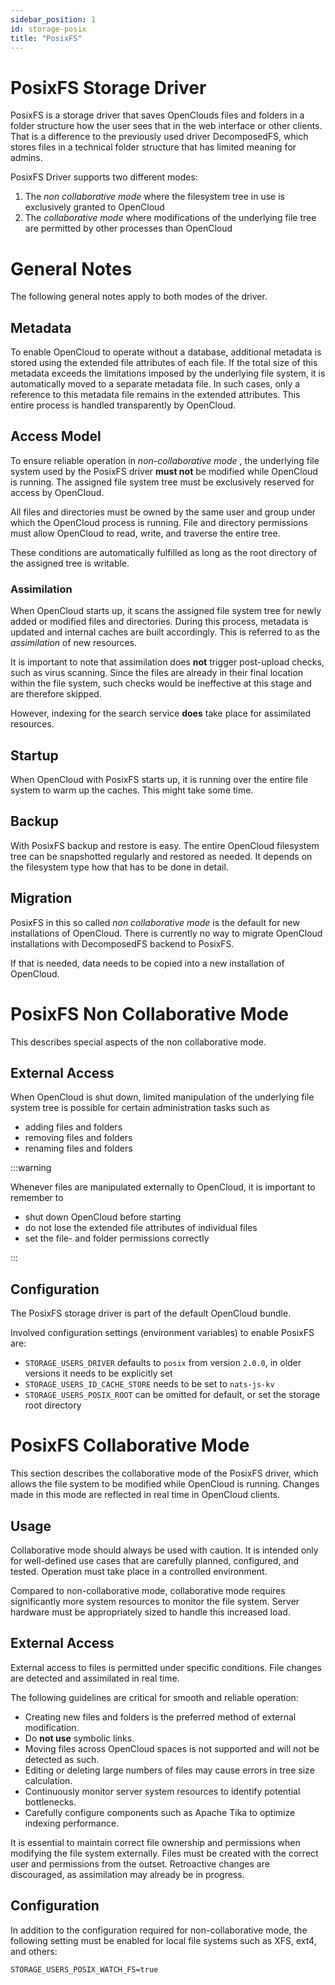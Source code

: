 ```yaml
---
sidebar_position: 1
id: storage-posix
title: "PosixFS"
---
```


# PosixFS Storage Driver

PosixFS is a storage driver that saves OpenClouds files and folders in a folder structure how the user sees that in the web interface or other clients. That is a difference  to the previously used driver DecomposedFS, which stores files in a technical folder structure that has limited meaning for admins.

PosixFS Driver supports two different modes:

1. The *non collaborative mode* where the filesystem tree in use is exclusively granted to OpenCloud
2. The *collaborative mode* where modifications of the underlying file tree are permitted by other processes than OpenCloud

# General Notes

The following general notes apply to both modes of the driver.

## Metadata

To enable OpenCloud to operate without a database, additional metadata is stored using the extended file attributes of each file. If the total size of this metadata exceeds the limitations imposed by the underlying file system, it is automatically moved to a separate metadata file. In such cases, only a reference to this metadata file remains in the extended attributes. This entire process is handled transparently by OpenCloud.

## Access Model

To ensure reliable operation in *non-collaborative mode* , the underlying file system used by the PosixFS driver **must not** be modified while OpenCloud is running. The assigned file system tree must be exclusively reserved for access by OpenCloud.

All files and directories must be owned by the same user and group under which the OpenCloud process is running. File and directory permissions must allow OpenCloud to read, write, and traverse the entire tree.

These conditions are automatically fulfilled as long as the root directory of the assigned tree is writable.

### Assimilation

When OpenCloud starts up, it scans the assigned file system tree for newly added or modified files and directories. During this process, metadata is updated and internal caches are built accordingly. This is referred to as the *assimilation* of new resources.

It is important to note that assimilation does **not** trigger post-upload checks, such as virus scanning. Since the files are already in their final location within the file system, such checks would be ineffective at this stage and are therefore skipped.

However, indexing for the search service **does** take place for assimilated resources.

## Startup

When OpenCloud with PosixFS starts up, it is running over the entire file system to warm up the caches. This might take some time.

## Backup

With PosixFS backup and restore is easy. The entire OpenCloud filesystem tree can be snapshotted regularly and restored as needed. It depends on the filesystem type how that has to be done in detail.

## Migration

PosixFS in this so called *non collaborative mode* is the default for new installations of OpenCloud. There is currently no way to migrate OpenCloud installations with DecomposedFS backend to PosixFS.

If that is needed, data needs to be copied into a new installation of OpenCloud.

# PosixFS Non Collaborative Mode

This describes special aspects of the non collaborative mode.

## External Access

When OpenCloud is shut down, limited manipulation of the underlying file system tree is possible for certain administration tasks such as

- adding files and folders
- removing files and folders
- renaming files and folders

:::warning

Whenever files are manipulated externally to OpenCloud, it is important to remember to

- shut down OpenCloud before starting
- do not lose the extended file attributes of individual files
- set the file- and folder permissions correctly

:::

## Configuration

The PosixFS storage driver is part of the default OpenCloud bundle.

Involved configuration settings (environment variables) to enable PosixFS are:

- `STORAGE_USERS_DRIVER` defaults to `posix` from version `2.0.0`, in older versions it needs to be explicitly set
- `STORAGE_USERS_ID_CACHE_STORE` needs to be set to `nats-js-kv`
- `STORAGE_USERS_POSIX_ROOT` can be omitted for default, or set the storage root directory

# PosixFS Collaborative Mode

This section describes the collaborative mode of the PosixFS driver, which allows the file system to be modified while OpenCloud is running. Changes made in this mode are reflected in real time in OpenCloud clients.

## Usage

Collaborative mode should always be used with caution. It is intended only for well-defined use cases that are carefully planned, configured, and tested. Operation must take place in a controlled environment.

Compared to non-collaborative mode, collaborative mode requires significantly more system resources to monitor the file system. Server hardware must be appropriately sized to handle this increased load.

## External Access

External access to files is permitted under specific conditions. File changes are detected and assimilated in real time.

The following guidelines are critical for smooth and reliable operation:

* Creating new files and folders is the preferred method of external modification.
* Do **not use** symbolic links.
* Moving files across OpenCloud spaces is not supported and will not be detected as such.
* Editing or deleting large numbers of files may cause errors in tree size calculation.
* Continuously monitor server system resources to identify potential bottlenecks.
* Carefully configure components such as Apache Tika to optimize indexing performance.

It is essential to maintain correct file ownership and permissions when modifying the file system externally. Files must be created with the correct user and permissions from the outset. Retroactive changes are discouraged, as assimilation may already be in progress.

## Configuration

In addition to the configuration required for non-collaborative mode, the following setting must be enabled for local file systems such as XFS, ext4, and others:

```
STORAGE_USERS_POSIX_WATCH_FS=true
```


